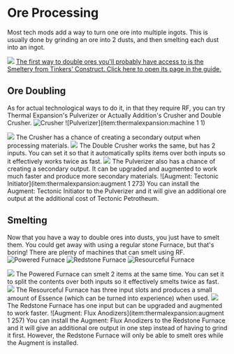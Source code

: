 # Ore Processing

Most tech mods add a way to turn one ore into multiple ingots. This is usually done by grinding an ore into 2 dusts, and then smelting each dust into an ingot.

![](../../../gear/tinkers_construct/smeltery/smeltery.png)
[The first way to double ores you'll probably have access to is the Smeltery from Tinkers' Construct. Click here to open its page in the guide.](guide:/modpack/gear/tinkers_construct/smeltery/)

## Ore Doubling
As for actual technological ways to do it, in that they require RF, you can try Thermal Expansion's Pulverizer or Actually Addition's Crusher and Double Crusher.
![Crusher](item:actuallyadditions:block_grinder)
![Pulverizer](item:thermalexpansion:machine 1 1)

![](crusher.png)
The Crusher has a chance of creating a secondary output when processing materials.
![](double_crusher.png)
The Double Crusher works the same, but has 2 inputs. You can set it so that it automatically splits items over both inputs so it effectively works twice as fast.
![](pulverizer.png)
The Pulverizer also has a chance of creating a secondary output. It can be upgraded and augmented to work much faster and produce more secondary materials.
![Augment: Tectonic Initiator](item:thermalexpansion:augment 1 273)
You can install the Augment: Tectonic Initiator to the Pulverizer and it will give an additional ore output at the additional cost of Tectonic Petrotheum.

## Smelting
Now that you have a way to double ores into dusts, you just have to smelt them. You could get away with using a regular stone Furnace, but that's boring! There are plenty of machines that can smelt using RF.
![Powered Furnace](item:actuallyadditions:block\_furnace\_double)
![Redstone Furnace](item:thermalexpansion:machine)
![Resourceful Furnace](item:industrialforegoing:resourceful_furnace)

![](powered_furnace.png)
The Powered Furnace can smelt 2 items at the same time. You can set it to split the contents over both inputs so it effectively smelts twice as fast.
![](resourceful_furnace.png)
The Resourceful Furnace has three input slots and produces a small amount of Essence (which can be turned into experience) when used.
![](redstone_furnace.png)
The Redstone Furnace has one input but can be upgraded and augmented to work faster.
![Augment: Flux Anodizers](item:thermalexpansion:augment 1 257)
You can install the Augment: Flux Anodizers to the Redstone Furnace and it will give an additional ore output in one step instead of having to grind it first. However, the Redstone Furnace will only be able to smelt ores while the Augment is installed.